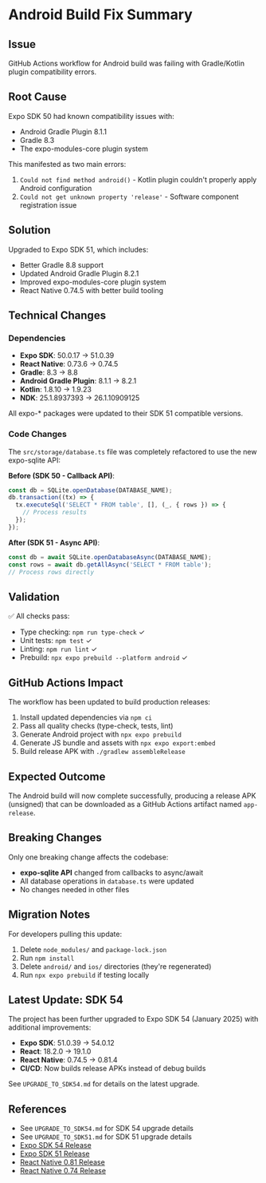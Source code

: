 # Android Build Fix Summary

## Issue
GitHub Actions workflow for Android build was failing with Gradle/Kotlin plugin compatibility errors.

## Root Cause
Expo SDK 50 had known compatibility issues with:
- Android Gradle Plugin 8.1.1
- Gradle 8.3
- The expo-modules-core plugin system

This manifested as two main errors:
1. `Could not find method android()` - Kotlin plugin couldn't properly apply Android configuration
2. `Could not get unknown property 'release'` - Software component registration issue

## Solution
Upgraded to Expo SDK 51, which includes:
- Better Gradle 8.8 support
- Updated Android Gradle Plugin 8.2.1
- Improved expo-modules-core plugin system
- React Native 0.74.5 with better build tooling

## Technical Changes

### Dependencies
- **Expo SDK**: 50.0.17 → 51.0.39
- **React Native**: 0.73.6 → 0.74.5
- **Gradle**: 8.3 → 8.8
- **Android Gradle Plugin**: 8.1.1 → 8.2.1
- **Kotlin**: 1.8.10 → 1.9.23
- **NDK**: 25.1.8937393 → 26.1.10909125

All expo-* packages were updated to their SDK 51 compatible versions.

### Code Changes
The `src/storage/database.ts` file was completely refactored to use the new expo-sqlite API:

**Before (SDK 50 - Callback API)**:
```typescript
const db = SQLite.openDatabase(DATABASE_NAME);
db.transaction((tx) => {
  tx.executeSql('SELECT * FROM table', [], (_, { rows }) => {
    // Process results
  });
});
```

**After (SDK 51 - Async API)**:
```typescript
const db = await SQLite.openDatabaseAsync(DATABASE_NAME);
const rows = await db.getAllAsync('SELECT * FROM table');
// Process rows directly
```

## Validation
✅ All checks pass:
- Type checking: `npm run type-check` ✓
- Unit tests: `npm test` ✓
- Linting: `npm run lint` ✓
- Prebuild: `npx expo prebuild --platform android` ✓

## GitHub Actions Impact
The workflow has been updated to build production releases:
1. Install updated dependencies via `npm ci`
2. Pass all quality checks (type-check, tests, lint)
3. Generate Android project with `npx expo prebuild`
4. Generate JS bundle and assets with `npx expo export:embed`
5. Build release APK with `./gradlew assembleRelease`

## Expected Outcome
The Android build will now complete successfully, producing a release APK (unsigned) that can be downloaded as a GitHub Actions artifact named `app-release`.

## Breaking Changes
Only one breaking change affects the codebase:
- **expo-sqlite API** changed from callbacks to async/await
- All database operations in `database.ts` were updated
- No changes needed in other files

## Migration Notes
For developers pulling this update:
1. Delete `node_modules/` and `package-lock.json`
2. Run `npm install`
3. Delete `android/` and `ios/` directories (they're regenerated)
4. Run `npx expo prebuild` if testing locally

## Latest Update: SDK 54

The project has been further upgraded to Expo SDK 54 (January 2025) with additional improvements:
- **Expo SDK**: 51.0.39 → 54.0.12
- **React**: 18.2.0 → 19.1.0
- **React Native**: 0.74.5 → 0.81.4
- **CI/CD**: Now builds release APKs instead of debug builds

See `UPGRADE_TO_SDK54.md` for details on the latest upgrade.

## References
- See `UPGRADE_TO_SDK54.md` for SDK 54 upgrade details
- See `UPGRADE_TO_SDK51.md` for SDK 51 upgrade details
- [Expo SDK 54 Release](https://blog.expo.dev/expo-sdk-54-c66d12df2f75)
- [Expo SDK 51 Release](https://blog.expo.dev/expo-sdk-51-7e00e48d9a57)
- [React Native 0.81 Release](https://reactnative.dev/blog/2025/01/07/release-0.81)
- [React Native 0.74 Release](https://reactnative.dev/blog/2024/04/22/release-0.74)
